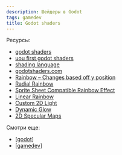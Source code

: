 ```yaml
---
description: Шейдеры в Godot
tags: gamedev
title: Godot shaders
---
```


Ресурсы:

- [godot shaders](https://docs.godotengine.org/en/stable/tutorials/shaders/index.html)
- [uou first godot shaders](https://docs.godotengine.org/en/stable/tutorials/shaders/your_first_shader/your_first_2d_shader.html)
- [shading language](https://docs.godotengine.org/en/stable/tutorials/shaders/shader_reference/shading_language.html)
- [godotshaders.com](https://godotshaders.com/)
- [Rainbow – Changes based off y position](https://godotshaders.com/shader/rainbow-changes-based-off-y-position/)
- [Radial Rainbow](https://godotshaders.com/shader/radial-rainbow/)
- [Sprite Sheet Compatible Rainbow Effect](https://godotshaders.com/shader/sprite-sheet-compatible-rainbow-effect/)
- [Linear Rainbow](https://godotshaders.com/shader/linear-rainbow/)
- [Custom 2D Light](https://godotshaders.com/shader/custom-2d-light/)
- [Dynamic Glow](https://godotshaders.com/shader/dynamic-glow/)
- [2D Specular Maps](https://godotshaders.com/shader/2d-specular-maps/)

Смотри еще:

- [[godot]]
- [[gamedev]]

[//begin]: # "Autogenerated link references for markdown compatibility"
[godot]: godot "godot engine"
[gamedev]: ../lists/gamedev "Gamedev"
[//end]: # "Autogenerated link references"